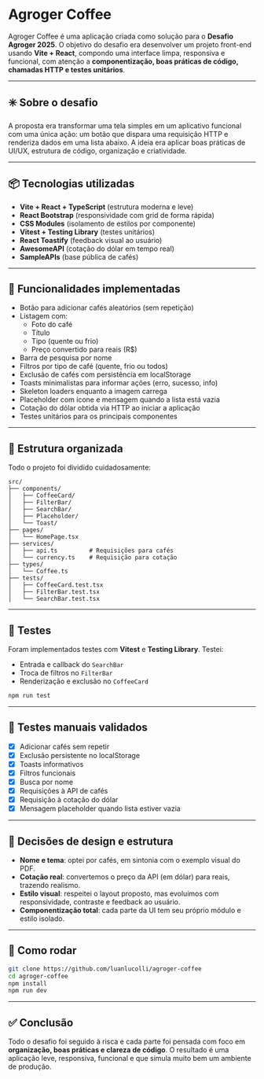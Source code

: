 # Agroger Coffee

Agroger Coffee é uma aplicação criada como solução para o **Desafio Agroger 2025**. O objetivo do desafio era desenvolver um projeto front-end usando **Vite + React**, compondo uma interface limpa, responsiva e funcional, com atenção a **componentização, boas práticas de código, chamadas HTTP e testes unitários**.

---

## ✳️ Sobre o desafio

A proposta era transformar uma tela simples em um aplicativo funcional com uma única ação: um botão que dispara uma requisição HTTP e renderiza dados em uma lista abaixo. A ideia era aplicar boas práticas de UI/UX, estrutura de código, organização e criatividade.

---

## 📦 Tecnologias utilizadas

- **Vite + React + TypeScript** (estrutura moderna e leve)
- **React Bootstrap** (responsividade com grid de forma rápida)
- **CSS Modules** (isolamento de estilos por componente)
- **Vitest + Testing Library** (testes unitários)
- **React Toastify** (feedback visual ao usuário)
- **AwesomeAPI** (cotação do dólar em tempo real)
- **SampleAPIs** (base pública de cafés)

---

## 🔧 Funcionalidades implementadas

- Botão para adicionar cafés aleatórios (sem repetição)
- Listagem com:
  - Foto do café
  - Título
  - Tipo (quente ou frio)
  - Preço convertido para reais (R$)
- Barra de pesquisa por nome
- Filtros por tipo de café (quente, frio ou todos)
- Exclusão de cafés com persistência em localStorage
- Toasts minimalistas para informar ações (erro, sucesso, info)
- Skeleton loaders enquanto a imagem carrega
- Placeholder com ícone e mensagem quando a lista está vazia
- Cotação do dólar obtida via HTTP ao iniciar a aplicação
- Testes unitários para os principais componentes

---

## 📁 Estrutura organizada

Todo o projeto foi dividido cuidadosamente:

```
src/
├── components/
│   ├── CoffeeCard/
│   ├── FilterBar/
│   ├── SearchBar/
│   ├── Placeholder/
│   └── Toast/
├── pages/
│   └── HomePage.tsx
├── services/
│   ├── api.ts         # Requisições para cafés
│   └── currency.ts    # Requisição para cotação
├── types/
│   └── Coffee.ts
├── tests/
│   ├── CoffeeCard.test.tsx
│   ├── FilterBar.test.tsx
│   └── SearchBar.test.tsx
```

---

## 🔬 Testes

Foram implementados testes com **Vitest** e **Testing Library**. Testei:

- Entrada e callback do `SearchBar`
- Troca de filtros no `FilterBar`
- Renderização e exclusão no `CoffeeCard`

```bash
npm run test
```

---

## 🧪 Testes manuais validados

- [x] Adicionar cafés sem repetir
- [x] Exclusão persistente no localStorage
- [x] Toasts informativos
- [x] Filtros funcionais
- [x] Busca por nome
- [x] Requisições à API de cafés
- [x] Requisição à cotação do dólar
- [x] Mensagem placeholder quando lista estiver vazia

---

## 🧠 Decisões de design e estrutura

- **Nome e tema**: optei por cafés, em sintonia com o exemplo visual do PDF.
- **Cotação real**: convertemos o preço da API (em dólar) para reais, trazendo realismo.
- **Estilo visual**: respeitei o layout proposto, mas evoluímos com responsividade, contraste e feedback ao usuário.
- **Componentização total**: cada parte da UI tem seu próprio módulo e estilo isolado.

---

## 🚀 Como rodar

```bash
git clone https://github.com/luanlucolli/agroger-coffee
cd agroger-coffee
npm install
npm run dev
```

---

## ✅ Conclusão

Todo o desafio foi seguido à risca e cada parte foi pensada com foco em **organização, boas práticas e clareza de código**. O resultado é uma aplicação leve, responsiva, funcional e que simula muito bem um ambiente de produção.

